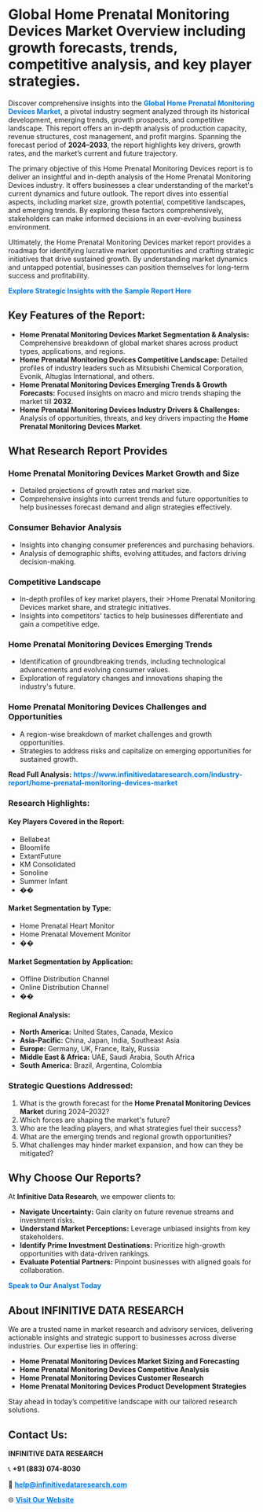 <h1>Global Home Prenatal Monitoring Devices Market Overview including growth forecasts, trends, competitive analysis, and key player strategies.</h1>
<p>
Discover comprehensive insights into the 
<a href="https://www.infinitivedataresearch.com/industry-report/home-prenatal-monitoring-devices-market" rel="dofollow" style="color: #007BFF; text-decoration: none;"><strong>Global Home Prenatal Monitoring Devices Market</strong></a>, a pivotal industry segment analyzed through its historical development, emerging trends, growth prospects, and competitive landscape. This report offers an in-depth analysis of production capacity, revenue structures, cost management, and profit margins. Spanning the forecast period of <strong>2024–2033</strong>, the report highlights key drivers, growth rates, and the market’s current and future trajectory.
</p>
<p>
The primary objective of this Home Prenatal Monitoring Devices report is to deliver an insightful and in-depth analysis of the Home Prenatal Monitoring Devices industry. It offers businesses a clear understanding of the market's current dynamics and future outlook. The report dives into essential aspects, including market size, growth potential, competitive landscapes, and emerging trends. By exploring these factors comprehensively, stakeholders can make informed decisions in an ever-evolving business environment.
</p>
<p>
Ultimately, the Home Prenatal Monitoring Devices market report provides a roadmap for identifying lucrative market opportunities and crafting strategic initiatives that drive sustained growth. By understanding market dynamics and untapped potential, businesses can position themselves for long-term success and profitability.
</p>
<p>
<a href="https://www.infinitivedataresearch.com/request-sample/reportId=109949" style="color: #007BFF; text-decoration: none;"><strong>Explore Strategic Insights with the Sample Report Here</strong></a>
</p>

<h2>Key Features of the Report:</h2>
<ul>
<li><strong>Home Prenatal Monitoring Devices Market Segmentation & Analysis:</strong> Comprehensive breakdown of global market shares across product types, applications, and regions.</li>
<li><strong>Home Prenatal Monitoring Devices Competitive Landscape:</strong> Detailed profiles of industry leaders such as Mitsubishi Chemical Corporation, Evonik, Altuglas International, and others.</li>
<li><strong>Home Prenatal Monitoring Devices Emerging Trends & Growth Forecasts:</strong> Focused insights on macro and micro trends shaping the market till <strong>2032</strong>.</li>
<li><strong>Home Prenatal Monitoring Devices Industry Drivers & Challenges:</strong> Analysis of opportunities, threats, and key drivers impacting the <strong>Home Prenatal Monitoring Devices Market</strong>.</li>
</ul>

<h2>What Research Report Provides</h2>
<h3>Home Prenatal Monitoring Devices Market Growth and Size</h3>
<ul>
<li>Detailed projections of growth rates and market size.</li>
<li>Comprehensive insights into current trends and future opportunities to help businesses forecast demand and align strategies effectively.</li>
</ul>

<h3>Consumer Behavior Analysis</h3>
<ul>
<li>Insights into changing consumer preferences and purchasing behaviors.</li>
<li>Analysis of demographic shifts, evolving attitudes, and factors driving decision-making.</li>
</ul>

<h3>Competitive Landscape</h3>
<ul>
<li>In-depth profiles of key market players, their >Home Prenatal Monitoring Devices market share, and strategic initiatives.</li>
<li>Insights into competitors' tactics to help businesses differentiate and gain a competitive edge.</li>
</ul>

<h3>Home Prenatal Monitoring Devices Emerging Trends</h3>
<ul>
<li>Identification of groundbreaking trends, including technological advancements and evolving consumer values.</li>
<li>Exploration of regulatory changes and innovations shaping the industry's future.</li>
</ul>

<h3>Home Prenatal Monitoring Devices Challenges and Opportunities</h3>
<ul>
<li>A region-wise breakdown of market challenges and growth opportunities.</li>
<li>Strategies to address risks and capitalize on emerging opportunities for sustained growth.</li>
</ul>
<p><strong>Read Full Analysis:</strong> <a href="https://www.infinitivedataresearch.com/industry-report/home-prenatal-monitoring-devices-market" rel="dofollow" style="color: #007BFF; text-decoration: none;"><strong>https://www.infinitivedataresearch.com/industry-report/home-prenatal-monitoring-devices-market</strong></a></p>
<h3>Research Highlights:</h3>
<h4>Key Players Covered in the Report:</h4>
<ul><li>Bellabeat</li><li>Bloomlife</li><li>ExtantFuture</li><li>KM Consolidated</li><li>Sonoline</li><li>Summer Infant</li><li>��</li></ul>
<h4>Market Segmentation by Type:</h4>
<ul><li>Home Prenatal Heart Monitor</li><li>Home Prenatal Movement Monitor</li><li>��</li></ul>
<h4>Market Segmentation by Application:</h4>
<ul><li>Offline Distribution Channel</li><li>Online Distribution Channel</li><li>��</li></ul>

<h4>Regional Analysis:</h4>
<ul>
<li><strong>North America:</strong> United States, Canada, Mexico</li>
<li><strong>Asia-Pacific:</strong> China, Japan, India, Southeast Asia</li>
<li><strong>Europe:</strong> Germany, UK, France, Italy, Russia</li>
<li><strong>Middle East & Africa:</strong> UAE, Saudi Arabia, South Africa</li>
<li><strong>South America:</strong> Brazil, Argentina, Colombia</li>
</ul>

<h3>Strategic Questions Addressed:</h3>
<ol>
<li>What is the growth forecast for the <strong>Home Prenatal Monitoring Devices Market</strong> during 2024–2032?</li>
<li>Which forces are shaping the market's future?</li>
<li>Who are the leading players, and what strategies fuel their success?</li>
<li>What are the emerging trends and regional growth opportunities?</li>
<li>What challenges may hinder market expansion, and how can they be mitigated?</li>
</ol>

<h2>Why Choose Our Reports?</h2>
<p>At <strong>Infinitive Data Research</strong>, we empower clients to:</p>
<ul>
<li><strong>Navigate Uncertainty:</strong> Gain clarity on future revenue streams and investment risks.</li>
<li><strong>Understand Market Perceptions:</strong> Leverage unbiased insights from key stakeholders.</li>
<li><strong>Identify Prime Investment Destinations:</strong> Prioritize high-growth opportunities with data-driven rankings.</li>
<li><strong>Evaluate Potential Partners:</strong> Pinpoint businesses with aligned goals for collaboration.</li>
</ul>
<p><a href="https://www.infinitivedataresearch.com/industry-report/home-prenatal-monitoring-devices-market" rel="dofollow" style="color: #007BFF; text-decoration: none;"><strong>Speak to Our Analyst Today</strong></a></p>

<h2>About INFINITIVE DATA RESEARCH</h2>
<p>We are a trusted name in market research and advisory services, delivering actionable insights and strategic support to businesses across diverse industries. Our expertise lies in offering:</p>
<ul>
<li><strong>Home Prenatal Monitoring Devices Market Sizing and Forecasting</strong></li>
<li><strong>Home Prenatal Monitoring Devices Competitive Analysis</strong></li>
<li><strong>Home Prenatal Monitoring Devices Customer Research</strong></li>
<li><strong>Home Prenatal Monitoring Devices Product Development Strategies</strong></li>
</ul>
<p>Stay ahead in today’s competitive landscape with our tailored research solutions.</p>

<h2>Contact Us:</h2>
<p><strong>INFINITIVE DATA RESEARCH</strong></p>
<p>📞 <strong>+91 (883) 074-8030</strong></p>
<p>📧 <strong><a href="mailto:help@infinitivedataresearch.com" style="color: #007BFF;">help@infinitivedataresearch.com</a></strong></p>
<p>🌐 <strong><a href="https://www.infinitivedataresearch.com" rel="dofollow" style="color: #007BFF;">Visit Our Website</a></strong></p>